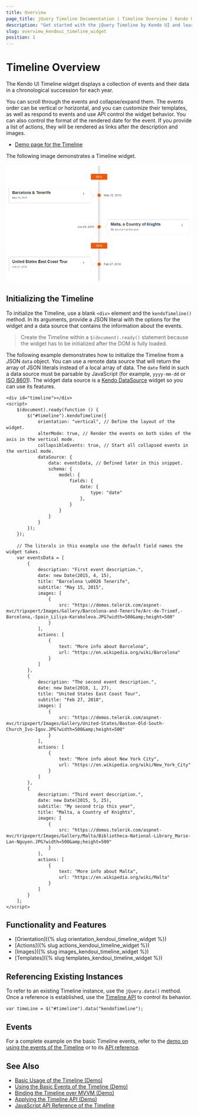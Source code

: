 ```yaml
---
title: Overview
page_title: jQuery Timeline Documentation | Timeline Overview | Kendo UI
description: "Get started with the jQuery Timeline by Kendo UI and learn how to initialize the widget and use its events."
slug: overview_kendoui_timeline_widget
position: 1
---
```


# Timeline Overview

The Kendo UI Timeline widget displays a collection of events and their data in a chronological succession for each year.

You can scroll through the events and collapse/expand them. The events order can be vertical or horizontal, and you can customize their templates, as well as respond to events and use API control the widget behavior. You can also control the format of the rendered date for the event. If you provide a list of actions, they will be rendered as links after the description and images.

* [Demo page for the Timeline](https://demos.telerik.com/kendo-ui/timeline/index)

The following image demonstrates a Timeline widget.

![A Kendo UI Timeline widget](images/timeline-overview.png)

## Initializing the Timeline

To initialize the Timeline, use a blank `<div>` element and the `kendoTimeline()` method. In its arguments, provide a JSON literal with the options for the widget and a data source that contains the information about the events.

> Create the Timeline within a `$(document).ready()` statement because the widget has to be initialized after the DOM is fully loaded.

The following example demonstrates how to initialize the Timeline from a JSON `data` object. You can use a remote data source that will return the array of JSON literals instead of a local array of data. The `date` field in such a data source must be parsable by JavaScript (for example, `yyyy-mm-dd` or [ISO 8601](https://en.wikipedia.org/wiki/ISO_8601)). The widget data source is a [Kendo DataSource](/framework/datasource/overview) widget so you can use its features.

```dojo
<div id="timeline"></div>
<script>
    $(document).ready(function () {
        $("#timeline").kendoTimeline({
            orientation: "vertical", // Define the layout of the widget.
            alterMode: true, // Render the events on both sides of the axis in the vertical mode.
            collapsibleEvents: true, // Start all collapsed events in the vertical mode.
            dataSource: {
                data: eventsData, // Defined later in this snippet.
                schema: {
                    model: {
                        fields: {
                            date: {
                                type: "date"
                            },
                        }
                    }
                }
            }
        });
    });

    // The literals in this example use the default field names the widget takes.
    var eventsData = [
        {
            description: "First event description.",
            date: new Date(2015, 4, 15),
            title: "Barcelona \u0026 Tenerife",
            subtitle: "May 15, 2015",
            images: [
                {
                    src: "https://demos.telerik.com/aspnet-mvc/tripxpert/Images/Gallery/Barcelona-and-Tenerife/Arc-de-Triomf,-Barcelona,-Spain_Liliya-Karakoleva.JPG?width=500&amp;height=500"
                }
            ],
            actions: [
                {
                    text: "More info about Barcelona",
                    url: "https://en.wikipedia.org/wiki/Barcelona"
                }
            ]
        },
        {
            description: "The second event description.",
            date: new Date(2018, 1, 27),
            title: "United States East Coast Tour",
            subtitle: "Feb 27, 2018",
            images: [
                {
                    src: "https://demos.telerik.com/aspnet-mvc/tripxpert/Images/Gallery/United-States/Boston-Old-South-Church_Ivo-Igov.JPG?width=500&amp;height=500"
                }
            ],
            actions: [
                {
                    text: "More info about New York City",
                    url: "https://en.wikipedia.org/wiki/New_York_City"
                }
            ]
        },
        {
            description: "Third event description.",
            date: new Date(2015, 5, 25),
            subtitle: "My second trip this year",
            title: "Malta, a Country of Кnights",
            images: [
                {
                    src: "https://demos.telerik.com/aspnet-mvc/tripxpert/Images/Gallery/Malta/Bibliotheca-National-Library_Marie-Lan-Nguyen.JPG?width=500&amp;height=500"
                }
            ],
            actions: [
                {
                    text: "More info about Malta",
                    url: "https://en.wikipedia.org/wiki/Malta"
                }
            ]
        }
    ];
</script>
```

## Functionality and Features

* [Orientation]({% slug orientation_kendoui_timeline_widget %})
* [Actions]({% slug actions_kendoui_timeline_widget %})
* [Images]({% slug images_kendoui_timeline_widget %})
* [Templates]({% slug templates_kendoui_timeline_widget %})

## Referencing Existing Instances

To refer to an existing Timeline instance, use the `jQuery.data()` method. Once a reference is established, use the [Timeline API](/api/javascript/ui/timeline) to control its behavior.

```
var timeLine = $("#timeline").data("kendoTimeline");
```

## Events

For a complete example on the basic Timeline events, refer to the [demo on using the events of the Timeline](https://demos.telerik.com/kendo-ui/timeline/events) or to its [API reference](/api/javascript/ui/timeline#events).

## See Also

* [Basic Usage of the Timeline (Demo)](https://demos.telerik.com/kendo-ui/timeline/index)
* [Using the Basic Events of the Timeline (Demo)](https://demos.telerik.com/kendo-ui/timeline/events)
* [Binding the Timeline over MVVM (Demo)](https://demos.telerik.com/kendo-ui/timeline/mvvm)
* [Applying the Timeline API (Demo)](https://demos.telerik.com/kendo-ui/timeline/api)
* [JavaScript API Reference of the Timeline](/api/javascript/ui/timeline)
